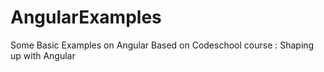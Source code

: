 # AngularExamples
Some Basic Examples on Angular Based on Codeschool course : Shaping up with Angular
